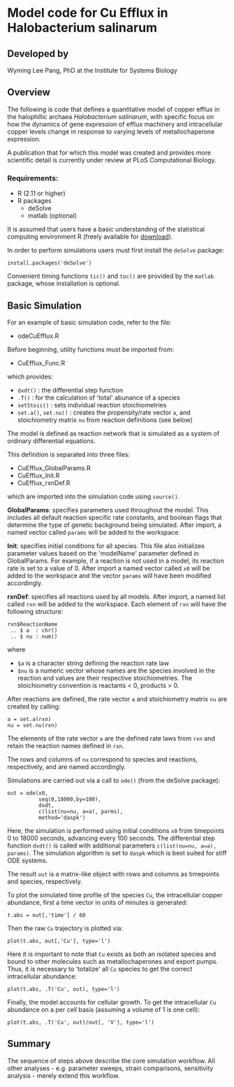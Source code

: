 # Model code for Cu Efflux in Halobacterium salinarum

## Developed by
Wyming Lee Pang, PhD
at the
Institute for Systems Biology

## Overview
The following is code that defines a quantitative model of copper efflux in the
halophillic archaea _Halobacterium salinarum_, with specific focus on how the
dynamics of gene expression of efflux machinery and intracellular copper levels
change in response to varying levels of metallochaperone expression.

A publication that for which this model was created and provides more scientific
detail is currently under review at PLoS Computational Biology.

### Requirements:
 - R (2.11 or higher)
 - R packages
    - deSolve
    - matlab (optional)

It is assumed that users have a basic understanding of the statistical computing
environment R (freely available for [download](http://www.r-project.org)).

In order to perform simulations users must first install the `deSolve` package:
```{r}
install.packages('deSolve')
```

Convenient timing functions `tic()` and `toc()` are provided by the `matlab`
package, whose installation is optional.

## Basic Simulation
For an example of basic simulation code, refer to the file:
 - odeCuEfflux.R

Before beginning, utility functions must be imported from:
 - CuEfflux_Func.R

which provides:
 - `dxdt()` : the differential step function
 - `.T()` : for the calculation of 'total' abunance of a species
 - `setStoic()` : sets individual reaction stoichiometries
 - `set.a()`, `set.nu()` : creates the propensity/rate vector `a`, and stoichiometry
   matrix `nu` from reaction definitions (see below)

The model is defined as reaction network that is simulated as a system of
ordinary differential equations.

This definition is separated into three files:
 - CuEfflux_GlobalParams.R
 - CuEfflux_Init.R
 - CuEfflux_rxnDef.R

which are imported into the simulation code using `source()`.

**GlobalParams**: specifies parameters used throughout the model.  This includes all
default reaction specific rate constants, and boolean flags that determine the
type of genetic background being simulated.  After import, a named vector called
`params` will be added to the workspace.

**Init**: specifies initial conditions for all species.  This file also initializes
parameter values based on the 'modelName' parameter defined in GlobalParams.
For example, if a reaction is not used in a model, its reaction rate is set to a
value of 0.  After import a named vector called `x0` will be added to the
workspace and the vector `params` will have been modified accordingly.

**rxnDef**: specifies all reactions used by all models.  After import, a named list
called `rxn` will be added to the workspace.  Each element of `rxn` will have
the following structure:

```{r}
rxn$ReactionName
 .. $ a  : chr()
 .. $ nu : num()
```

where
 - `$a` is a character string defining the reaction rate law
 - `$nu` is a numeric vector whose names are the species involved in the reaction
   and values are their respective stoichiometries.  The stoichiometry
   convention is reactants < 0, products > 0.

After reactions are defined, the rate vector `a` and stoichiometry matrix `nu`
are created by calling:
```{r}
a = set.a(rxn)
nu = set.nu(rxn)
```

The elements of the rate vector `a` are the defined rate laws from `rxn` and
retain the reaction names defined in `rxn`.

The rows and columns of `nu` correspond to species and reactions, respectively,
and are named accordingly.

Simulations are carried out via a call to `ode()` (from the deSolve package):
```{r}
out = ode(x0, 
          seq(0,18000,by=100), 
          dxdt, 
          c(list(nu=nu, a=a), parms), 
          method='daspk')
```

Here, the simulation is performed using initial conditions `x0` from timepoints
0 to 18000 seconds, advancing every 100 seconds.  The differential step function
`dxdt()` is called with additional parameters `c(list(nu=nu, a=a), params)`.  The
simulation algorithm is set to `daspk` which is best suited for stiff ODE
systems.

The result `out` is a matrix-like object with rows and columns as timepoints and
species, respectively.

To plot the simulated time profile of the species `Cu`, the intracellular copper
abundance, first a time vector in units of minutes is generated:
```{r}
t.abs = out[,'time'] / 60
```

Then the raw `Cu` trajectory is plotted via:
```{r}
plot(t.abs, out[,'Cu'], type='l')
```

Here it is important to note that `Cu` exists as both an isolated species and
bound to other molecules such as metallochaperones and export pumps.  Thus, it
is necessary to 'totalize' all `Cu` species to get the correct intracellular
abundance:
```{r}
plot(t.abs, .T('Cu', out), type='l')
```

Finally, the model accounts for cellular growth.  To get the intracellular `Cu`
abundance on a per cell basis (assuming a volume of 1 is one cell):
```{r}
plot(t.abs, .T('Cu', out)/out[, 'V'], type='l')
```

## Summary
The sequence of steps above describe the core simulation workflow.  All other
analyses - e.g. parameter sweeps, strain comparisons, sensitivity analysis - 
merely extend this workflow.